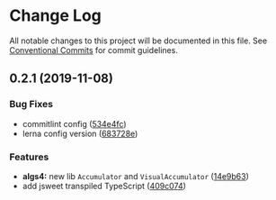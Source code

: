 # Change Log

All notable changes to this project will be documented in this file.
See [Conventional Commits](https://conventionalcommits.org) for commit guidelines.

## 0.2.1 (2019-11-08)

### Bug Fixes

- commitlint config ([534e4fc](https://github.com/devrsi0n/Algorithms/commit/534e4fc96d312c906517ba32004954d4f522f3ed))
- lerna config version ([683728e](https://github.com/devrsi0n/Algorithms/commit/683728ea43ec63e6aceb6791a7ea752a92f1bde4))

### Features

- **algs4:** new lib `Accumulator` and `VisualAccumulator` ([14e9b63](https://github.com/devrsi0n/Algorithms/commit/14e9b63697e07b102258e0c20561236d943111a1))
- add jsweet transpiled TypeScript ([409c074](https://github.com/devrsi0n/Algorithms/commit/409c07479b4e5d276843117e7ca2ed2cf5d9632f))
